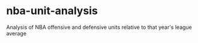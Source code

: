 # nba-unit-analysis
Analysis of NBA offensive and defensive units relative to that year's league average
